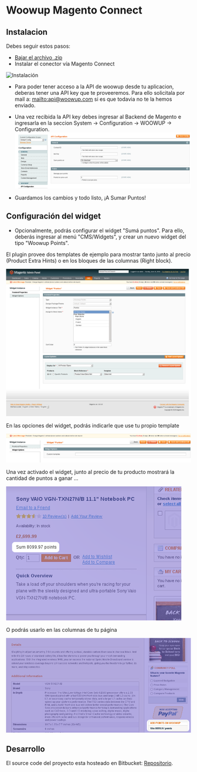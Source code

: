 Woowup Magento Connect
====================

Instalacion
----------------
Debes seguir estos pasos:

- [Bajar el archivo .zip](https://github.com/woowup/docs/raw/master/magento_connect/Woowup-Connect-0.2.6.tgz)
- Instalar el conector vía Magento Connect

![Instalación](https://github.com/silvioq/docs/raw/master/magento_connect/images/01-Instalación.png)


- Para poder tener acceso a la API de woowup desde tu aplicacion, deberas tener una API key que te proveeremos. Para ello solicitala por mail a: <mailto:api@woowup.com> si es que todavia no te la hemos enviado.
- Una vez recibida la API key debes ingresar al Backend de Magento e ingresarla en la seccion System -> Configuration -> WOOWUP -> Configuration.
![Configuración](https://github.com/silvioq/docs/raw/master/magento_connect/images/02-configuracion.png)

- Guardamos los cambios y todo listo, ¡A Sumar Puntos!


Configuración del widget
------------------------
- Opcionalmente, podrás configurar el widget "Sumá puntos". Para ello, deberás ingresar al menú "CMS/Widgets", y crear un nuevo widget del tipo "Woowup Points".

El plugin provee dos templates de ejemplo para mostrar tanto junto al precio (Product Extra Hints) o en los bloques de las columnas (Right block). 

![Widget woowup](https://github.com/silvioq/docs/raw/master/magento_connect/images/03-alta-widget.png)

En las opciones del widget, podrás indicarle que use tu propio template

![Widget woowup custom template](https://github.com/silvioq/docs/raw/master/magento_connect/images/04-custom-template.png)

Una vez activado el widget, junto al precio de tu producto mostrará la cantidad de puntos a ganar ...

![Widget hint sum](https://github.com/silvioq/docs/raw/master/magento_connect/images/05-product-hint-rendering.png)

O podrás usarlo en las columnas de tu página

![Widget hint sum](https://github.com/silvioq/docs/raw/master/magento_connect/images/06-right-column-rendering.png)




Desarrollo
----------------
El source code del proyecto esta hosteado en Bitbucket: [Repositorio](https://bitbucket.org/woowup/woowup-magento-connect/overview).
